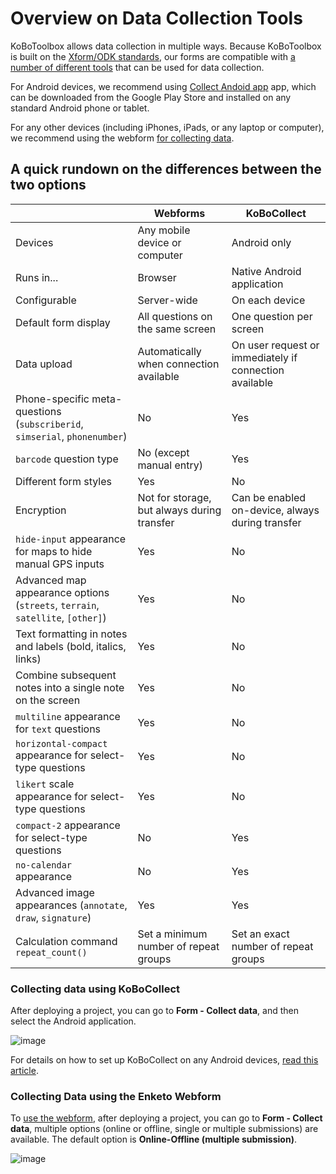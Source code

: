 # Overview on Data Collection Tools

KoBoToolbox allows data collection in multiple ways. Because KoBoToolbox is built on the [Xform/ODK standards](https://xlsform.org), our forms are compatible with [a number of different tools](https://xlsform.org/en/#tools-that-support-xlsforms) that can be used for data collection.

For Android devices, we recommend using [Collect Andoid app](https://play.google.com/store/apps/details?id=org.koboc.collect.android&hl=en_US) app, which can be downloaded from the Google Play Store and installed on any standard Android phone or tablet.

For any other devices (including iPhones, iPads, or any laptop or computer), we recommend using the webform [for collecting data](data_through_webforms.md).

## A quick rundown on the differences between the two options

| &nbsp;                                                                         | Webforms                                    | KoBoCollect                                            |
| ---                                                                            | ---                                         | ---                                                    |
| Devices                                                                        | Any mobile device or computer               | Android only                                           |
| Runs in...                                                                     | Browser                                     | Native Android application                             |
| Configurable                                                                   | Server-wide                                 | On each device                                         |
| Default form display                                                           | All questions on the same screen            | One question per screen                                |
| Data upload                                                                    | Automatically when connection available     | On user request or immediately if connection available |
| Phone-specific meta-questions (`subscriberid`, `simserial`, `phonenumber`)     | No                                          | Yes                                                    |
| `barcode` question type                                                        | No (except manual entry)                    | Yes                                                    |
| Different form styles                                                          | Yes                                         | No                                                     |
| Encryption                                                                     | Not for storage, but always during transfer | Can be enabled on-device, always during transfer       |
| `hide-input` appearance for maps to hide manual GPS inputs                     | Yes                                         | No                                                     |
| Advanced map appearance options (`streets`, `terrain`, `satellite`, `[other]`) | Yes                                         | No                                                     |
| Text formatting in notes and labels (bold, italics, links)                     | Yes                                         | No                                                     |
| Combine subsequent notes into a single note on the screen                      | Yes                                         | No                                                     |
| `multiline` appearance for `text` questions                                    | Yes                                         | No                                                     |
| `horizontal-compact` appearance for select-type questions                      | Yes                                         | No                                                     |
| `likert` scale appearance for select-type questions                            | Yes                                         | No                                                     |
| `compact-2` appearance for select-type questions                               | No                                          | Yes                                                    |
| `no-calendar` appearance                                                       | No                                          | Yes                                                    |
| Advanced image appearances (`annotate`, `draw`, `signature`)                   | Yes                                         | Yes                                                    |
| Calculation command `repeat_count()`                                           | Set a minimum number of repeat groups       | Set an exact number of repeat groups                   |


### Collecting data using KoBoCollect

After deploying a project, you can go to **Form - Collect data**, and then select the Android application.

![image](/images/data_collection_tool/KoboCollect.gif)

For details on how to set up KoBoCollect on any Android devices, [read this article](kobocollect-android.md).

### Collecting Data using the Enketo Webform

To [use the webform](data_through_webforms.md), after deploying a project, you can go to **Form - Collect data**, multiple options (online or offline, single or multiple submissions) are available. The default option is **Online-Offline (multiple submission)**.

![image](/images/data_collection_tool/Webform.gif)

